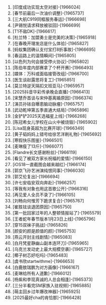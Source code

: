 
1. [印度成功实现太空对接]-[1966024]
1. [春节前最后一次油价调整]-[1965737]
1. [三大航C919同框服务春运]-[1966698]
1. [尹锡悦请求释放被驳回]-[1966699]
1. [T1不敌DK]-[1966617]
1. [杜兰特：加盟勇士是完美的决策]-[1965918]
1. [在春晚开理发店是什么体验]-[1965827]
1. [蚂蚁集团确认支付宝打8折事故]-[1966695]
1. [春运路上的温情瞬间]-[1965805]
1. [以色列为何会接受停火协议]-[1965802]
1. [陈伯年度内部赛拿了个杯开赛]-[1966493]
1. [媒体：万科或面临接管改组]-[1966700]
1. [医生谈赵露思将复工]-[1965851]
1. [莫兰特逆天隔扣文班亚马]-[1965957]
1. [2025抖音华彩传承晚会直播]-[1966413]
1. [宋慧乔首谈与宋仲基离婚原因]-[1966374]
1. [演员孙铱自曝患脑动脉瘤]-[1965757]
1. [武动乾坤第五季直通大结局]-[1965896]
1. [金铲铲2025天选福星上线]-[1966268]
1. [陈冠希女儿学校在山火中被烧毁]-[1965902]
1. [Lisa现身英超为比赛开球]-[1966349]
1. [黄子韬妈妈上错号给徐艺洋刷礼物]-[1965692]
1. [寒假快乐图鉴]-[1966501]
1. [麦琳瘦了13斤]-[1966077]
1. [Flandre长文感谢粉丝]-[1966119]
1. [看见了被双方家长祝福的爱情]-[1966150]
1. [iOS18一直截图会越来越红]-[1966174]
1. [郭京飞孙艺洲演纯恨同事]-[1966030]
1. [郭艾伦复出]-[1966694]
1. [许七安临安双向奔赴]-[1966257]
1. [等我有对象也用这首歌公开]-[1966316]
1. [再见爱人全员不录了]-[1966105]
1. [刘畅向何惟芳下跪求复合]-[1965767]
1. [崔胜铉谈退团原因]-[1965750]
1. [第一批回家过年的人整顿情报站了]-[1965579]
1. [王者蛇年春节版本1月23日上线]-[1965796]
1. [穿15双袜子挑战]-[1965826]
1. [颜安的颜是颜值的颜]-[1965753]
1. [燕云开封主线剧情]-[1965083]
1. [白月梵星静幽山副本连环刀]-[1965965]
1. [乌克兰发动史上最大规模空袭]-[1965727]
1. [椰子树芯好吃吗]-[1965483]
1. [虞书欣startwithme]-[1966653]
1. [白鹿敖瑞鹏为对方画像]-[1966167]
1. [麦琳给所有人道歉]-[1966012]
1. [杨紫和李现真诚的人总会相逢]-[1965373]
1. [三分半看完SM家族入驻视频]-[1965885]
1. [萌主回乡过年爆改神器]-[1965925]
1. [2025最好cha的肯恰那]-[1966428]